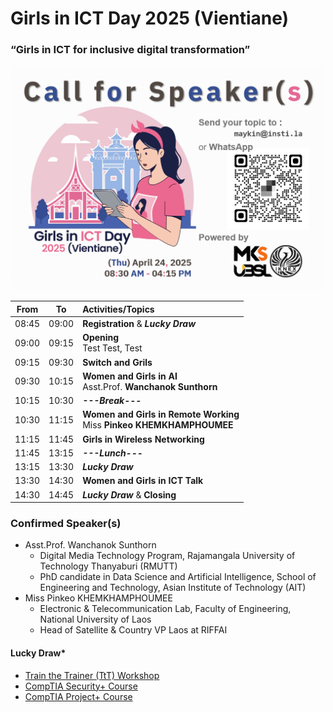 # Girls in ICT Day 2025 (Vientiane) 
### “Girls in ICT for inclusive digital transformation”

![Call for Speakers](img/CFP.png "Call for Speakers")


| From  |  To   |  Activities/Topics                                                                 |
|:-----:|:-----:|:-----------------------------------------------------------------------------------|
| 08:45 | 09:00 | **Registration** & ***Lucky Draw***                                                |
| 09:00 | 09:15 | **Opening** <br> Test Test, Test                                                   |
| 09:15 | 09:30 | **Switch and Grils**                                                               |
| 09:30 | 10:15 | **Women and Girls in AI** <br> Asst.Prof. **Wanchanok Sunthorn**                   |
| 10:15 | 10:30 | ***---Break---***                                                                  |
| 10:30 | 11:15 | **Women and Girls in Remote Working** <br> Miss **Pinkeo KHEMKHAMPHOUMEE**         |
| 11:15 | 11:45 | **Girls in Wireless Networking**                                                   |
| 11:45 | 13:15 | ***---Lunch---***                                                                  |
| 13:15 | 13:30 | ***Lucky Draw***                                                                   |
| 13:30 | 14:30 | **Women and Girls in ICT Talk**                                                    |
| 14:30 | 14:45 | ***Lucky Draw*** & **Closing**                                                     |


### Confirmed Speaker(s)
+ Asst.Prof. Wanchanok Sunthorn
	+ Digital Media Technology Program, Rajamangala University of Technology Thanyaburi (RMUTT)
	+ PhD candidate in Data Science and Artificial Intelligence, School of Engineering and Technology, Asian Institute of Technology (AIT)
+ Miss Pinkeo KHEMKHAMPHOUMEE
	+ Electronic & Telecommunication Lab, Faculty of Engineering, National University of Laos
	+ Head of Satellite & Country VP Laos at RIFFAI

#### Lucky Draw*
+ [Train the Trainer (TtT) Workshop](https://instila.github.io/TtT)
+ [CompTIA Security+ Course](https://ubslao.com/Courses/CompTIA/Security+)
+ [CompTIA Project+ Course](#)